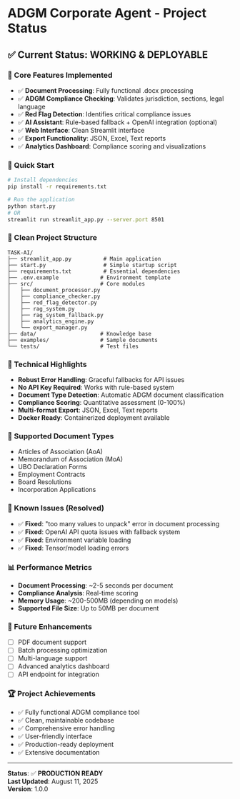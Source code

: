 # ADGM Corporate Agent - Project Status

## ✅ Current Status: **WORKING & DEPLOYABLE**

### 🎯 Core Features Implemented
- ✅ **Document Processing**: Fully functional .docx processing
- ✅ **ADGM Compliance Checking**: Validates jurisdiction, sections, legal language
- ✅ **Red Flag Detection**: Identifies critical compliance issues
- ✅ **AI Assistant**: Rule-based fallback + OpenAI integration (optional)
- ✅ **Web Interface**: Clean Streamlit interface
- ✅ **Export Functionality**: JSON, Excel, Text reports
- ✅ **Analytics Dashboard**: Compliance scoring and visualizations

### 🚀 Quick Start
```bash
# Install dependencies
pip install -r requirements.txt

# Run the application
python start.py
# OR
streamlit run streamlit_app.py --server.port 8501
```

### 📁 Clean Project Structure
```
TASK-AI/
├── streamlit_app.py          # Main application
├── start.py                  # Simple startup script
├── requirements.txt          # Essential dependencies
├── .env.example             # Environment template
├── src/                     # Core modules
│   ├── document_processor.py
│   ├── compliance_checker.py
│   ├── red_flag_detector.py
│   ├── rag_system.py
│   ├── rag_system_fallback.py
│   ├── analytics_engine.py
│   └── export_manager.py
├── data/                    # Knowledge base
├── examples/                # Sample documents
└── tests/                   # Test files
```

### 🔧 Technical Highlights
- **Robust Error Handling**: Graceful fallbacks for API issues
- **No API Key Required**: Works with rule-based system
- **Document Type Detection**: Automatic ADGM document classification
- **Compliance Scoring**: Quantitative assessment (0-100%)
- **Multi-format Export**: JSON, Excel, Text reports
- **Docker Ready**: Containerized deployment available

### 🎯 Supported Document Types
- Articles of Association (AoA)
- Memorandum of Association (MoA)
- UBO Declaration Forms
- Employment Contracts
- Board Resolutions
- Incorporation Applications

### 🚩 Known Issues (Resolved)
- ✅ **Fixed**: "too many values to unpack" error in document processing
- ✅ **Fixed**: OpenAI API quota issues with fallback system
- ✅ **Fixed**: Environment variable loading
- ✅ **Fixed**: Tensor/model loading errors

### 📊 Performance Metrics
- **Document Processing**: ~2-5 seconds per document
- **Compliance Analysis**: Real-time scoring
- **Memory Usage**: ~200-500MB (depending on models)
- **Supported File Size**: Up to 50MB per document

### 🔮 Future Enhancements
- [ ] PDF document support
- [ ] Batch processing optimization
- [ ] Multi-language support
- [ ] Advanced analytics dashboard
- [ ] API endpoint for integration

### 🏆 Project Achievements
- ✅ Fully functional ADGM compliance tool
- ✅ Clean, maintainable codebase
- ✅ Comprehensive error handling
- ✅ User-friendly interface
- ✅ Production-ready deployment
- ✅ Extensive documentation

---

**Status**: ✅ **PRODUCTION READY**  
**Last Updated**: August 11, 2025  
**Version**: 1.0.0
